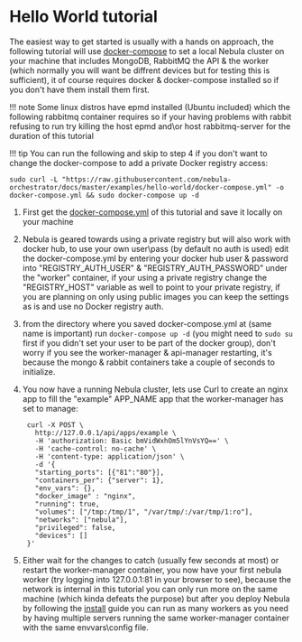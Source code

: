 # Hello World tutorial

The easiest way to get started is usually with a hands on approach, the following tutorial will use [docker-compose](https://docs.docker.com/compose/) to set a local Nebula cluster on your machine that includes MongoDB, RabbitMQ the API & the worker (which normally you will want be diffrent devices but for testing this is sufficient), it of course requires docker & docker-compose installed so if you don't have them install them first.

!!! note 
    Some linux distros have epmd installed (Ubuntu included) which the following rabbitmq container requires so if your having problems with rabbit refusing to run try killing the host epmd and\or host rabbitmq-server for the duration of this tutorial

!!! tip
    You can run the following and skip to step 4 if you don't want to change the docker-compose to add a private Docker registry access:
    
```
sudo curl -L "https://raw.githubusercontent.com/nebula-orchestrator/docs/master/examples/hello-world/docker-compose.yml" -o docker-compose.yml && sudo docker-compose up -d
```

1. First get the [docker-compose.yml](https://github.com/nebula-orchestrator/docs/blob/master/examples/hello-world/docker-compose.yml) of this tutorial and save it locally on your machine
2. Nebula is geared towards using a private registry but will also work with docker hub, to use your own user\pass (by default no auth is used) edit the docker-compose.yml by entering your docker hub user & password into "REGISTRY_AUTH_USER" & "REGISTRY_AUTH_PASSWORD" under the "worker" container, if your using a private registry change the "REGISTRY_HOST" variable as well to point to your private registry, if you are planning on only using public images you can keep the settings as is and use no Docker registry auth.
3. from the directory where you saved docker-compose.yml at (same name is important) run `docker-compose up -d` (you might need to `sudo su` first if you didn't set your user to be part of the docker group), don't worry if you see the worker-manager & api-manager restarting, it's because the mongo & rabbit containers take a couple of seconds to initialize.
4. You now have a running Nebula cluster, lets use Curl to create an nginx app to fill the "example" APP_NAME app that the worker-manager has set to manage:

        curl -X POST \
          http://127.0.0.1/api/apps/example \
          -H 'authorization: Basic bmVidWxhOm5lYnVsYQ==' \
          -H 'cache-control: no-cache' \
          -H 'content-type: application/json' \
          -d '{
          "starting_ports": [{"81":"80"}],
          "containers_per": {"server": 1},
          "env_vars": {},
          "docker_image" : "nginx",
          "running": true,
          "volumes": ["/tmp:/tmp/1", "/var/tmp/:/var/tmp/1:ro"],
          "networks": ["nebula"],
          "privileged": false,
          "devices": []
        }'
        
5. Either wait for the changes to catch (usually few seconds at most) or restart the worker-manager container, you now have your first nebula worker (try logging into 127.0.0.1:81 in your browser to see), because the network is internal in this tutorial you can only run more on the same machine (which kinda defeats the purpose) but after you deploy Nebula by following the [install](install.md) guide you can run as many workers as you need by having multiple servers running the same worker-manager container with the same envvars\config file.
